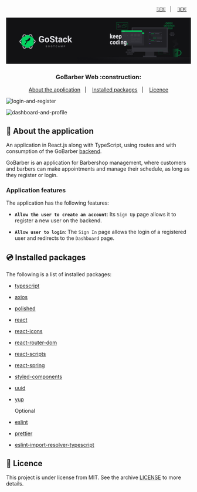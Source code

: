 <p align="right">
  <a href="README.en.md">🇺🇸</a>&nbsp;&nbsp;&nbsp;|&nbsp;&nbsp;&nbsp;
  <a href="README.md">🇧🇷</a>&nbsp;&nbsp;&nbsp;
</p>

<img alt="GoStack" src=./src/assets/header-bootcamp.png />

<h3 align="center">
  GoBarber Web :construction:
</h3>

<p align="center">
  <a href="#rocket-about-the-application">About the application</a>&nbsp;&nbsp;&nbsp;|&nbsp;&nbsp;&nbsp;
  <a href="#cd-installed-packages">Installed packages</a>&nbsp;&nbsp;&nbsp;|&nbsp;&nbsp;&nbsp;
  <a href="#memo-licence">Licence</a>
</p>

![login-and-register](./src/assets/login-register.gif)

![dashboard-and-profile](./src/assets/dashboard-profile.gif)

## :rocket: About the application

An application in React.js along with TypeScript, using routes and with consumption of the GoBarber [backend](https://github.com/bruno-fialho/iniciando-back-end).

GoBarber is an application for Barbershop management, where customers and barbers can make appointments and manage their schedule, as long as they register or login.

### Application features

The application has the following features:

- **`Allow the user to create an account`**: Its `Sign Up` page allows it to register a new user on the backend.

- **`Allow user to login`**: The `Sign In` page allows the login of a registered user and redirects to the `Dashboard` page.

## :cd: Installed packages

The following is a list of installed packages:

- [typescript](https://www.typescriptlang.org/)
- [axios](https://github.com/axios/axios)
- [polished](https://polished.js.org/)
- [react](https://reactjs.org/)
- [react-icons](https://github.com/react-icons/react-icons#readme)
- [react-router-dom](https://github.com/ReactTraining/react-router#readme)
- [react-scripts](https://github.com/facebook/create-react-app#readme)
- [react-spring](https://github.com/drcmda/react-spring#readme)
- [styled-components](https://styled-components.com/)
- [uuid](https://github.com/uuidjs/uuid#readme)
- [yup](https://github.com/jquense/yup)

	Optional
- [eslint](https://eslint.org/)
- [prettier](https://prettier.io/)
- [eslint-import-resolver-typescript](https://github.com/alexgorbatchev/eslint-import-resolver-typescript#readme)

## :memo: Licence

This project is under license from MIT. See the archive [LICENSE](LICENSE) to more details.
